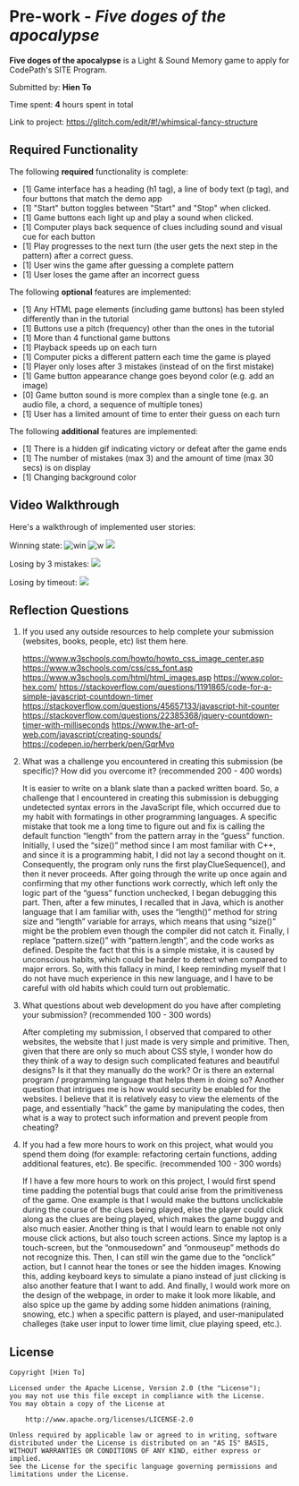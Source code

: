# Pre-work - _Five doges of the apocalypse_

**Five doges of the apocalypse** is a Light & Sound Memory game to apply for CodePath's SITE Program.

Submitted by: **Hien To**

Time spent: **4** hours spent in total

Link to project: https://glitch.com/edit/#!/whimsical-fancy-structure

## Required Functionality

The following **required** functionality is complete:

- [1] Game interface has a heading (h1 tag), a line of body text (p tag), and four buttons that match the demo app
- [1] "Start" button toggles between "Start" and "Stop" when clicked.
- [1] Game buttons each light up and play a sound when clicked.
- [1] Computer plays back sequence of clues including sound and visual cue for each button
- [1] Play progresses to the next turn (the user gets the next step in the pattern) after a correct guess.
- [1] User wins the game after guessing a complete pattern
- [1] User loses the game after an incorrect guess

The following **optional** features are implemented:

- [1] Any HTML page elements (including game buttons) has been styled differently than in the tutorial
- [1] Buttons use a pitch (frequency) other than the ones in the tutorial
- [1] More than 4 functional game buttons
- [1] Playback speeds up on each turn
- [1] Computer picks a different pattern each time the game is played
- [1] Player only loses after 3 mistakes (instead of on the first mistake)
- [1] Game button appearance change goes beyond color (e.g. add an image)
- [0] Game button sound is more complex than a single tone (e.g. an audio file, a chord, a sequence of multiple tones)
- [1] User has a limited amount of time to enter their guess on each turn

The following **additional** features are implemented:

- [1] There is a hidden gif indicating victory or defeat after the game ends
- [1] The number of mistakes (max 3) and the amount of time (max 30 secs) is on display
- [1] Changing background color

## Video Walkthrough

Here's a walkthrough of implemented user stories:

Winning state:
![win](https://i.imgur.com/A6WbByd.gif)
![w](win.gif)
<img src="https://cdn.glitch.com/4ae94571-8cd8-489f-85f9-6c466bfc5720%2Fwin.gif?v=1616542096209">

Losing by 3 mistakes:
<img src="https://cdn.glitch.com/4ae94571-8cd8-489f-85f9-6c466bfc5720%2Fmistake.gif?v=1616542101824">

Losing by timeout:
<img src="https://cdn.glitch.com/4ae94571-8cd8-489f-85f9-6c466bfc5720%2Ftimeout.gif?v=1616542108646">

## Reflection Questions

1. If you used any outside resources to help complete your submission (websites, books, people, etc) list them here.

   https://www.w3schools.com/howto/howto_css_image_center.asp
   https://www.w3schools.com/css/css_font.asp
   https://www.w3schools.com/html/html_images.asp
   https://www.color-hex.com/
   https://stackoverflow.com/questions/1191865/code-for-a-simple-javascript-countdown-timer
   https://stackoverflow.com/questions/45657133/javascript-hit-counter
   https://stackoverflow.com/questions/22385368/jquery-countdown-timer-with-milliseconds
   https://www.the-art-of-web.com/javascript/creating-sounds/
   https://codepen.io/herrberk/pen/GqrMvo
   

2. What was a challenge you encountered in creating this submission (be specific)? How did you overcome it? (recommended 200 - 400 words)
   
   It is easier to write on a blank slate than a packed written board. So, a challenge that I encountered in creating this submission is debugging 
   undetected syntax errors in the JavaScript file, which occurred due to my habit with formatings in other programming languages. A specific mistake 
   that took me a long time to figure out and fix is calling the default function “length” from the pattern array in the “guess” function. Initially, 
   I used the “size()” method since I am most familiar with C++, and since it is a programming habit, I did not lay a second thought on it. Consequently, 
   the program only runs the first playClueSequence(), and then it never proceeds. After going through the write up once again and confirming that my 
   other functions work correctly, which left only the logic part of the “guess” function unchecked, I began debugging this part. Then, after a few minutes, 
   I recalled that in Java, which is another language that I am familiar with, uses the “length()” method for string size and “length” variable for arrays, 
   which means that using “size()” might be the problem even though the compiler did not catch it. Finally, I replace “pattern.size()” with “pattern.length”, 
   and the code works as defined. Despite the fact that this is a simple mistake, it is caused by unconscious habits, which could be harder to detect when 
   compared to major errors. So, with this fallacy in mind, I keep reminding myself that I do not have much experience in this new language, and I have to 
   be careful with old habits which could turn out problematic.

3) What questions about web development do you have after completing your submission? (recommended 100 - 300 words)

   After completing my submission, I observed that compared to other websites, the website that I just made is very simple and primitive. Then, given that 
   there are only so much about CSS style, I wonder how do they think of a way to design such complicated features and beautiful designs? Is it that they 
   manually do the work? Or is there an external program / programming language that helps them in doing so? Another question that intrigues me is how would 
   security be enabled for the websites. I believe that it is relatively easy to view the elements of the page, and essentially “hack” the game by manipulating 
   the codes, then what is a way to protect such information and prevent people from cheating? 

4. If you had a few more hours to work on this project, what would you spend them doing (for example: refactoring certain functions, adding additional features, etc). Be specific. (recommended 100 - 300 words)

   If I have a few more hours to work on this project, I would first spend time padding the potential bugs that could arise from the primitiveness of the game. 
   One example is that I would make the buttons unclickable during the course of the clues being played, else the player could click along as the clues are being 
   played, which makes the game buggy and also much easier. Another thing is that I would learn to enable not only mouse click actions, but also touch screen actions. 
   Since my laptop is a touch-screen, but the “onmousedown” and “onmouseup” methods do not recognize this. Then, I can still win the game due to the “onclick” action, 
   but I cannot hear the tones or see the hidden images. Knowing this, adding keyboard keys to simulate a piano instead of just clicking is also another feature that 
   I want to add. And finally, I would work more on the design of the webpage, in order to make it look more likable, and also spice up the game by adding some hidden 
   animations (raining, snowing, etc.) when a specific pattern is played, and user-manipulated challeges (take user input to lower time limit, clue playing speed, etc.). 

## License

    Copyright [Hien To]

    Licensed under the Apache License, Version 2.0 (the "License");
    you may not use this file except in compliance with the License.
    You may obtain a copy of the License at

        http://www.apache.org/licenses/LICENSE-2.0

    Unless required by applicable law or agreed to in writing, software
    distributed under the License is distributed on an "AS IS" BASIS,
    WITHOUT WARRANTIES OR CONDITIONS OF ANY KIND, either express or implied.
    See the License for the specific language governing permissions and
    limitations under the License.
